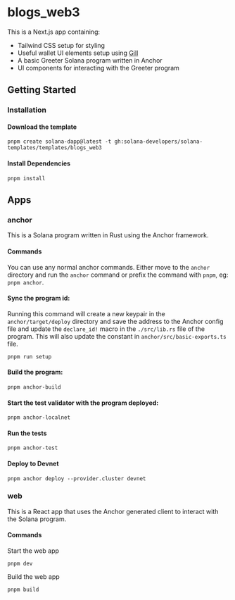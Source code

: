 # blogs_web3

This is a Next.js app containing:

- Tailwind CSS setup for styling
- Useful wallet UI elements setup using [Gill](https://gill.site/)
- A basic Greeter Solana program written in Anchor
- UI components for interacting with the Greeter program

## Getting Started

### Installation

#### Download the template

```shell
pnpm create solana-dapp@latest -t gh:solana-developers/solana-templates/templates/blogs_web3
```

#### Install Dependencies

```shell
pnpm install
```

## Apps

### anchor

This is a Solana program written in Rust using the Anchor framework.

#### Commands

You can use any normal anchor commands. Either move to the `anchor` directory and run the `anchor` command or prefix the command with `pnpm`, eg: `pnpm anchor`.

#### Sync the program id:

Running this command will create a new keypair in the `anchor/target/deploy` directory and save the address to the Anchor config file and update the `declare_id!` macro in the `./src/lib.rs` file of the program. This will also update the constant in `anchor/src/basic-exports.ts` file.

```shell
pnpm run setup
```

#### Build the program:

```shell
pnpm anchor-build
```

#### Start the test validator with the program deployed:

```shell
pnpm anchor-localnet
```

#### Run the tests

```shell
pnpm anchor-test
```

#### Deploy to Devnet

```shell
pnpm anchor deploy --provider.cluster devnet
```

### web

This is a React app that uses the Anchor generated client to interact with the Solana program.

#### Commands

Start the web app

```shell
pnpm dev
```

Build the web app

```shell
pnpm build
```
